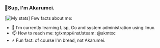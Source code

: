 ### 👋Sup, I'm Akarumei.
[![My stats](https://github-readme-stats.vercel.app/api?username=akmtxc&show_icons=true&theme=dark)]
Few facts about me:
- 🌱 I’m currently learning Lisp, Go and system administration using linux.
- 📫 How to reach me: tg/xmpp/inst/steam: @akmtxc
- ⚡ Fun fact: of course I'm bread, not Akarumei.
